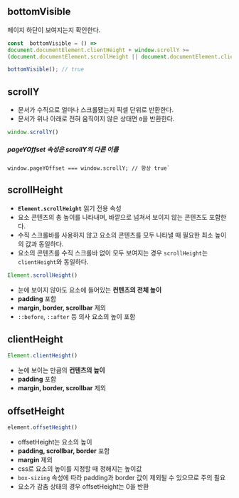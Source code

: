 
## bottomVisible

  페이지 하단이 보여지는지 확인한다.

```javascript
const  bottomVisible = () =>
document.documentElement.clientHeight + window.scrollY >=
(document.documentElement.scrollHeight || document.documentElement.clientHeight);
```
```javascript
bottomVisible(); // true
```

  
## scrollY
- 문서가 수직으로 얼마나 스크롤됐는지 픽셀 단위로 반환한다.
- 문서가 위나 아래로 전혀 움직이지 않은 상태면 `0`을 반환한다.

  

```javascript
window.scrollY()
```

##### pageYOffset 속성은 scrollY의 다른 이름
```
window.pageYOffset === window.scrollY; // 항상 true`
```



## scrollHeight
- **`Element.scrollHeight`**  읽기 전용 속성
- 요소 콘텐츠의 총 높이를 나타내며, 바깥으로 넘쳐서 보이지 않는 콘텐츠도 포함한다.
- 수직 스크롤바를 사용하지 않고 요소의 콘텐츠를 모두 나타낼 때 필요한 최소 높이의 값과 동일하다.
- 요소의 콘텐츠를 수직 스크롤바 없이 모두 보여지는 경우 `scrollHeight`는 `clientHeight`와 동일하다.
```javascript
Element.scrollHeight()
```
- 눈에 보이지 않아도 요소에 들어있는 **컨텐츠의 전체 높이**
- **padding** 포함
- **margin, border, scrollbar** 제외
-  `::before`,  `::after` 등 의사 요소의 높이 포함


## clientHeight
```javascript
Element.clientHeight()
```
- 눈에 보이는 만큼의 **컨텐츠의 높이**
- **padding** 포함
- **margin, border, scrollbar** 제외
 

 ## offsetHeight
``` javascript
element.offsetHeight()
```
- offsetHeight는 요소의 높이
-  **padding, scrollbar, border** 포함
-  **margin** 제외
- css로 요소의 높이를 지정할 때 정해지는 높이값
-  `box-sizing` 속성에 따라 padding과 border 값이 제외될 수 있으므로 주의 필요
- 요소가 감춤 상태의 경우 offsetHeight는 0을 반환